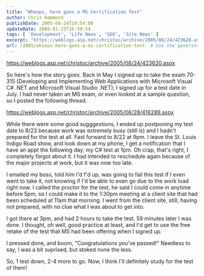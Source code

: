 ```yaml
---
title: "Whoops, here goes a MS Certification Test"
author: Chris Hammond
publishDate: 2005-08-24T16:54:00
updateDate: 2008-01-23T16:50:54
tags: [ 'Development', 'Life News', 'SEO', 'Site News' ]
excerpt: "https://weblogs.asp.net/christoc/archive/2005/08/24/423620.aspx So here's how the story goes. Back in May I signed up to take the exam 70-315 (Developing and Implementing Web Applications with Microsoft Visual C# .NET and Microsoft Visual Studio .NET), I signed up for a test date in July. I had never taken an MS exam, or even looked at a sample question, so I posted the following thread. https://weblogs.asp.net/christoc/archive/2005/06/28/416289.aspx While there were some good sugggestions, I ended up postponing my test date to 8/23 because work was extremely busy (still is) and I hadn't prepared for the test at all. Fast forward to 8/22 at 9pm. I leave the St. Louis Indigo Road show, and look down at my phone, I get a notification that I have an appt the following day, my C# test at 1pm. Oh crap, that's right, I completely forgot about it. I had intended to reschedule again because of the major projects at work, but it was now too late. I emailed my boss, told him I'd f'd up, was going to fail this test if I even went to take it, not knowing if I'd be able to even go due to the work load right now. I called the proctor for the test, he said I could come in anytime before 5pm, so I could make it to the 1:30pm meeting at a client site that had been scheduled at 11am that morning. I went from the client site, still, having not prepared, with no clue what I was about to get into. I got there at 3pm, and had 2 hours to take the test. 59 minutes later I was done. I thought, oh well, good practice at least, and I'd get to use the free retake of the test that MS had been offering when I signed up. I pressed done, and boom, \"Congratulations you've passed!\" Needless to say, I was a bit suprised, but stoked none the less.  So,&nbsp;1 test down, 2-4 more to go. Now, I think I'll definitely study for the test of..."
url: /2005/whoops-here-goes-a-ms-certification-test  # Use the generated URL with year
---
```

<P><A href="https://weblogs.asp.net/christoc/archive/2005/08/24/423620.aspx">https://weblogs.asp.net/christoc/archive/2005/08/24/423620.aspx</A></P> <P>So here's how the story goes. Back in May I signed up to take the exam 70-315 (Developing and Implementing Web Applications with Microsoft Visual C# .NET and Microsoft Visual Studio .NET), I signed up for a test date in July. I had never taken an MS exam, or even looked at a sample question, so I posted the following thread.</P> <P><A href="https://weblogs.asp.net/christoc/archive/2005/06/28/416289.aspx">https://weblogs.asp.net/christoc/archive/2005/06/28/416289.aspx</A></P> <P>While there were some good sugggestions, I ended up postponing my test date to 8/23 because work was extremely busy (still is) and I hadn't prepared for the test at all. Fast forward to 8/22 at 9pm. I leave the St. Louis Indigo Road show, and look down at my phone, I get a notification that I have an appt the following day, my C# test at 1pm. Oh crap, that's right, I completely forgot about it. I had intended to reschedule again because of the major projects at work, but it was now too late.</P> <P>I emailed my boss, told him I'd f'd up, was going to fail this test if I even went to take it, not knowing if I'd be able to even go due to the work load right now. I called the proctor for the test, he said I could come in anytime before 5pm, so I could make it to the 1:30pm meeting at a client site that had been scheduled at 11am that morning. I went from the client site, still, having not prepared, with no clue what I was about to get into.</P> <P>I got there at 3pm, and had 2 hours to take the test. 59 minutes later I was done. I thought, oh well, good practice at least, and I'd get to use the free retake of the test that MS had been offering when I signed up.</P> <P>I pressed done, and boom, "Congratulations you've passed!" Needless to say, I was a bit suprised, but stoked none the less. </P> <P>So,&nbsp;1 test down, 2-4 more to go. Now, I think I'll definitely study for the test of them!</P>

